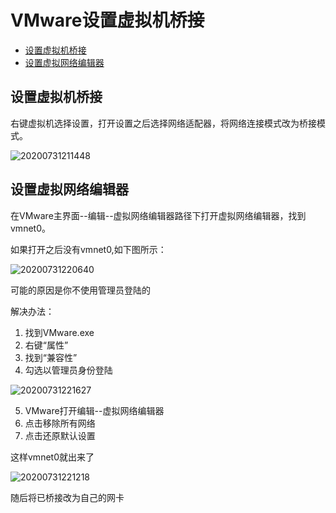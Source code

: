 # VMware设置虚拟机桥接
<!-- TOC -->

- [设置虚拟机桥接](#设置虚拟机桥接)
- [设置虚拟网络编辑器](#设置虚拟网络编辑器)

<!-- /TOC -->


## 设置虚拟机桥接

右键虚拟机选择设置，打开设置之后选择网络适配器，将网络连接模式改为桥接模式。

![20200731211448](https://cdn.jsdelivr.net/gh/SuperMarioYL/ImageHostingService@master/resources/blogs/20200731211448.png)

## 设置虚拟网络编辑器

在VMware主界面--编辑--虚拟网络编辑器路径下打开虚拟网络编辑器，找到vmnet0。

如果打开之后没有vmnet0,如下图所示：

![20200731220640](https://cdn.jsdelivr.net/gh/SuperMarioYL/ImageHostingService@master/resources/blogs/20200731220640.png)

可能的原因是你不使用管理员登陆的

解决办法：

1. 找到VMware.exe
2. 右键“属性”
3. 找到“兼容性”
4. 勾选以管理员身份登陆

![20200731221627](https://cdn.jsdelivr.net/gh/SuperMarioYL/ImageHostingService@master/resources/blogs/20200731221627.png)

5. VMware打开编辑--虚拟网络编辑器
6. 点击移除所有网络
7. 点击还原默认设置

这样vmnet0就出来了

![20200731221218](https://cdn.jsdelivr.net/gh/SuperMarioYL/ImageHostingService@master/resources/blogs/20200731221218.png)

随后将已桥接改为自己的网卡



